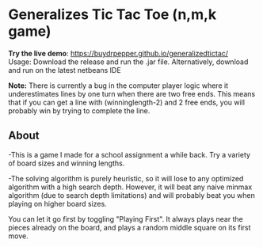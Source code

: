 <h1>Generalizes Tic Tac Toe (n,m,k game)</h1>
<b>Try the live demo</b>: <a href="https://buydrpepper.github.io/generalizedtictac/">https://buydrpepper.github.io/generalizedtictac/</a> </br>
Usage: Download the release and run the .jar file. Alternatively, download and run on the latest netbeans IDE<br/>
<p><b>Note:</b> There is currently a bug in the computer player logic where it underestimates lines by one turn when there are two free ends. This means that if you can get a line with (winninglength-2) and 2 free ends, you will probably win by trying to complete the line.</p>

<h2>About</h2>
<p>-This is a game I made for a school assignment a while back. Try a variety of board sizes and winning lengths.</p>
<p>-The solving algorithm is purely heuristic, so it will lose to any optimized algorithm with a high search depth. However, it will beat any naive minmax algorithm (due to search depth limitations) and will probably beat you when playing on higher board sizes.</p>
<p>You can let it go first by toggling "Playing First". It always plays near the pieces already on the board, and plays a random middle square on its first move.</p>
